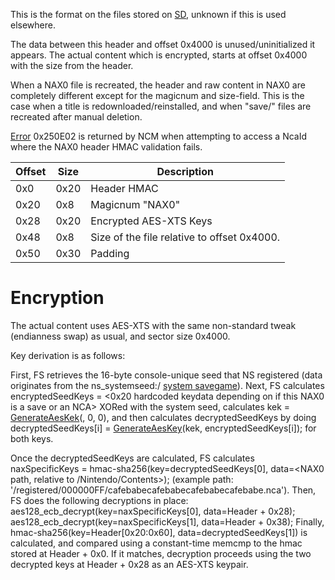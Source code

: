 This is the format on the files stored on
[SD](SD%20Filesystem.md "wikilink"), unknown if this is used elsewhere.

The data between this header and offset 0x4000 is unused/uninitialized
it appears. The actual content which is encrypted, starts at offset
0x4000 with the size from the header.

When a NAX0 file is recreated, the header and raw content in NAX0 are
completely different except for the magicnum and size-field. This is the
case when a title is redownloaded/reinstalled, and when "save/" files
are recreated after manual deletion.

[Error](Error%20codes.md "wikilink") 0x250E02 is returned by NCM when
attempting to access a NcaId where the NAX0 header HMAC validation
fails.

| Offset | Size | Description                                 |
| ------ | ---- | ------------------------------------------- |
| 0x0    | 0x20 | Header HMAC                                 |
| 0x20   | 0x8  | Magicnum "NAX0"                             |
| 0x28   | 0x20 | Encrypted AES-XTS Keys                      |
| 0x48   | 0x8  | Size of the file relative to offset 0x4000. |
| 0x50   | 0x30 | Padding                                     |

# Encryption

The actual content uses AES-XTS with the same non-standard tweak
(endianness swap) as usual, and sector size 0x4000.

Key derivation is as follows:

First, FS retrieves the 16-byte console-unique seed that NS registered
(data originates from the ns\_systemseed:/ [system
savegame](Flash%20Filesystem#System%20Savegames.md##System_Savegames "wikilink")).
Next, FS calculates encryptedSeedKeys = \<0x20 hardcoded keydata
depending on if this NAX0 is a save or an NCA\> XORed with the system
seed, calculates kek =
[GenerateAesKek](SPL%20services#GenerateAesKek.md##GenerateAesKek "wikilink")(<hardcoded keydata>,
0, 0), and then calculates decryptedSeedKeys by doing
decryptedSeedKeys\[i\] =
[GenerateAesKey](SPL%20services#GenerateAesKey.md##GenerateAesKey "wikilink")(kek,
encryptedSeedKeys\[i\]); for both keys.

Once the decryptedSeedKeys are calculated, FS calculates naxSpecificKeys
= hmac-sha256(key=decryptedSeedKeys\[0\], data=\<NAX0 path, relative to
/Nintendo/Contents\>); (example path:
'/registered/000000FF/cafebabecafebabecafebabecafebabe.nca'). Then, FS
does the following decryptions in place:
aes128\_ecb\_decrypt(key=naxSpecificKeys\[0\], data=Header + 0x28);
aes128\_ecb\_decrypt(key=naxSpecificKeys\[1\], data=Header + 0x38);
Finally, hmac-sha256(key=Header\[0x20:0x60\],
data=decryptedSeedKeys\[1\]) is calculated, and compared using a
constant-time memcmp to the hmac stored at Header + 0x0. If it matches,
decryption proceeds using the two decrypted keys at Header + 0x28 as an
AES-XTS keypair.
